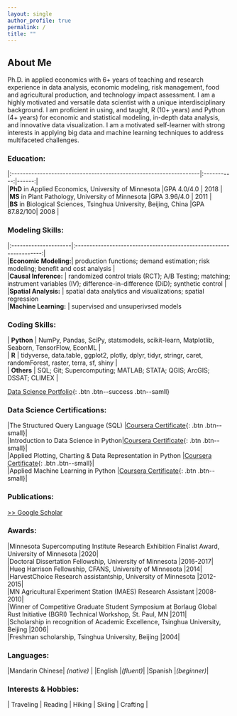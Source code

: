 ```yaml
---
layout: single
author_profile: true
permalink: /
title: ""
---
```

## About Me
Ph.D. in applied economics with 6+ years of teaching and research experience in data analysis, economic modeling, risk management, food and agricultural production, and technology impact assessment. I am a highly motivated and versatile data scientist with a unique interdisciplinary background. I am proficient in using, and taught, R (10+ years) and Python (4+ years) for economic and statistical modeling, in-depth data analysis, and innovative data visualization. I am a motivated self-learner with strong interests in applying big data and machine learning techniques to address multifaceted challenges.

### Education:  

|:------------------------------------------------------------------|:-----------:|------:|  
|**PhD** in Applied Economics, University of Minnesota              |GPA 4.0/4.0  | 2018  |    
|**MS** in Plant Pathology, University of Minnesota                 |GPA 3.96/4.0 | 2011  |  
|**BS** in Biological Sciences, Tsinghua University, Beijing, China |GPA 87.82/100| 2008  |  


### Modeling Skills:  

|:---------------------|:------------------------------------------------------------------:|  
|**Economic Modeling:**| production functions; demand estimation; risk modeling; benefit and cost analysis  |  
|**Causal Inference:** | randomized control trials (RCT); A/B Testing; matching; instrument variables (IV); difference-in-difference (DiD); synthetic control  |    
|**Spatial Analysis:** | spatial data analytics and visualizations; spatial regression  
|**Machine Learning:** | supervised and unsuperivsed models  

### Coding Skills:  

| **Python**    | NumPy, Pandas, SciPy, statsmodels, scikit-learn, Matplotlib, Seaborn, TensorFlow, EconML |  
| **R**         | tidyverse, data.table, ggplot2, plotly, dplyr, tidyr, stringr, caret, randomForest, raster, terra, sf, shiny |  
| **Others**    | SQL; Git; Supercomputing; MATLAB; STATA; QGIS; ArcGIS; DSSAT; CLIMEX  |

[Data Science Portfolio](/portfolio/){: .btn .btn--success .btn--samll}

### Data Science Certifications:  

|The Structured Query Language (SQL) |[Coursera Certificate](https://coursera.org/share/1d078f4e6c393c51c3cf54a2ba646565){: .btn .btn--small}|  
|Introduction to Data Science in Python|[Coursera Certificate](https://coursera.org/share/48e23cb51c877f67919c0f8da380ed97){: .btn .btn--small}|  
|Applied Plotting, Charting & Data Representation in Python |[Coursera Certificate](https://coursera.org/share/3458510d7cc892eb6a328ab992c9c4d1){: .btn .btn--small}|  
|Applied Machine Learning in Python |[Coursera Certificate](https://coursera.org/share/8b68e31f7a35a9ca4dc2e29b205a0841){: .btn .btn--small}|  


### Publications:  
[>> Google Scholar](https://scholar.google.com/citations?user=xbBwIeoAAAAJ&hl=en&oi=ao)


### Awards:  

|Minnesota Supercomputing Institute Research Exhibition Finalist Award, University of Minnesota |2020|    
|Doctoral Dissertation Fellowship, University of Minnesota |2016-2017|  
|Hueg Harrison Fellowship, CFANS, University of Minnesota |2014|  
|HarvestChoice Research assistantship, University of Minnesota |2012-2015|  
|MN Agricultural Experiment Station (MAES) Research Assistant |2008-2010|  
|Winner of Competitive Graduate Student Symposium at Borlaug Global Rust Initiative (BGRI) Technical Workshop, St. Paul, MN |2011|  
|Scholarship in recognition of Academic Excellence, Tsinghua University, Beijing |2006|  
|Freshman scholarship, Tsinghua University, Beijing |2004|  


### Languages:   

|Mandarin Chinese| *(native)* |
|English |*(fluent)*|
|Spanish |*(beginner)*|

### Interests & Hobbies:  

| Traveling | Reading | Hiking | Skiing | Crafting |  